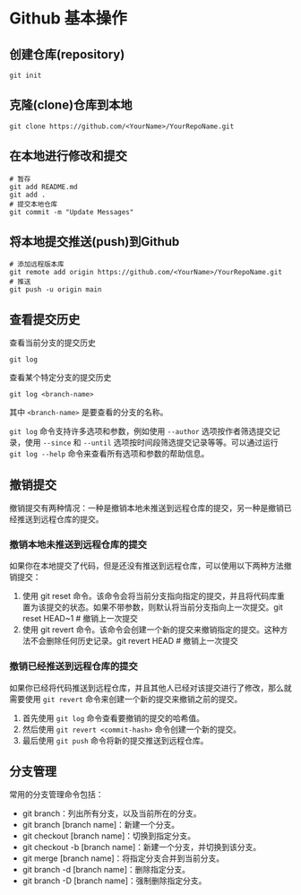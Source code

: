 # **Github 基本操作**

## **创建仓库(repository)**

```text
git init
```

## **克隆(clone)仓库到本地**

```text
git clone https://github.com/<YourName>/YourRepoName.git
```

## **在本地进行修改和提交**

```text
# 暂存
git add README.md
git add .
# 提交本地仓库
git commit -m "Update Messages"
```

## **将本地提交推送(push)到Github**

```text
# 添加远程版本库
git remote add origin https://github.com/<YourName>/YourRepoName.git
# 推送
git push -u origin main
```

## **查看提交历史**

查看当前分支的提交历史

```text
git log
```

查看某个特定分支的提交历史

```text
git log <branch-name>
```

其中 `<branch-name>` 是要查看的分支的名称。

`git log` 命令支持许多选项和参数，例如使用 `--author` 选项按作者筛选提交记录，使用 `--since` 和 `--until` 选项按时间段筛选提交记录等等。可以通过运行 `git log --help` 命令来查看所有选项和参数的帮助信息。

## **撤销提交**

撤销提交有两种情况：一种是撤销本地未推送到远程仓库的提交，另一种是撤销已经推送到远程仓库的提交。

### **撤销本地未推送到远程仓库的提交**

如果你在本地提交了代码，但是还没有推送到远程仓库，可以使用以下两种方法撤销提交：

1. 使用 git reset 命令。该命令会将当前分支指向指定的提交，并且将代码库重置为该提交的状态。如果不带参数，则默认将当前分支指向上一次提交。git reset HEAD~1 # 撤销上一次提交
2. 使用 git revert 命令。该命令会创建一个新的提交来撤销指定的提交。这种方法不会删除任何历史记录。git revert HEAD # 撤销上一次提交

### **撤销已经推送到远程仓库的提交**

如果你已经将代码推送到远程仓库，并且其他人已经对该提交进行了修改，那么就需要使用 `git revert` 命令来创建一个新的提交来撤销之前的提交。

1. 首先使用 `git log` 命令查看要撤销的提交的哈希值。
2. 然后使用 `git revert <commit-hash>` 命令创建一个新的提交。
3. 最后使用 `git push` 命令将新的提交推送到远程仓库。

## **分支管理**

常用的分支管理命令包括：

- git branch：列出所有分支，以及当前所在的分支。
- git branch [branch name]：新建一个分支。
- git checkout [branch name]：切换到指定分支。
- git checkout -b [branch name]：新建一个分支，并切换到该分支。
- git merge [branch name]：将指定分支合并到当前分支。
- git branch -d [branch name]：删除指定分支。
- git branch -D [branch name]：强制删除指定分支。